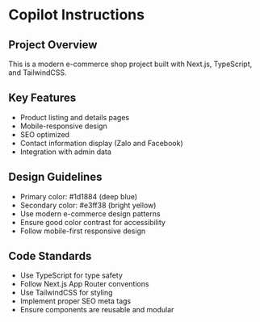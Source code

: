 # Copilot Instructions

<!-- Use this file to provide workspace-specific custom instructions to Copilot. For more details, visit https://code.visualstudio.com/docs/copilot/copilot-customization#_use-a-githubcopilotinstructionsmd-file -->

## Project Overview
This is a modern e-commerce shop project built with Next.js, TypeScript, and TailwindCSS.

## Key Features
- Product listing and details pages
- Mobile-responsive design
- SEO optimized
- Contact information display (Zalo and Facebook)
- Integration with admin data

## Design Guidelines
- Primary color: #1d1884 (deep blue)
- Secondary color: #e3ff38 (bright yellow)
- Use modern e-commerce design patterns
- Ensure good color contrast for accessibility
- Follow mobile-first responsive design

## Code Standards
- Use TypeScript for type safety
- Follow Next.js App Router conventions
- Use TailwindCSS for styling
- Implement proper SEO meta tags
- Ensure components are reusable and modular
